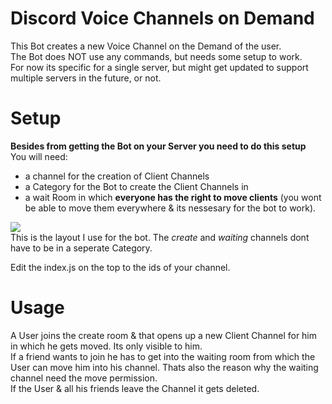 # Discord Voice Channels on Demand
This Bot creates a new Voice Channel on the Demand of the user.  
The Bot does NOT use any commands, but needs some setup to work.  
For now its specific for a single server, but might get updated to support multiple servers in the future, or not.

# Setup
**Besides from getting the Bot on your Server you need to do this setup**  
You will need:
- a channel for the creation of Client Channels
- a Category for the Bot to create the Client Channels in
- a wait Room in which **everyone has the right to move clients** (you wont be able to move them everywhere & its nessesary for the bot to work).  

![](https://github.com/jnthn-b/DiscordTalkChannel/blob/main/layout.PNG)  
This is the layout I use for the bot. The *create* and *waiting* channels dont have to be in a seperate Category.

Edit the index.js on the top to the ids of your channel.

# Usage
A User joins the create room & that opens up a new Client Channel for him in which he gets moved. Its only visible to him.  
If a friend wants to join he has to get into the waiting room from which the User can move him into his channel. Thats also the reason why the waiting channel need the move permission.  
If the User & all his friends leave the Channel it gets deleted.
